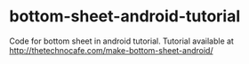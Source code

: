 # bottom-sheet-android-tutorial
Code for bottom sheet in android tutorial. Tutorial available at http://thetechnocafe.com/make-bottom-sheet-android/
